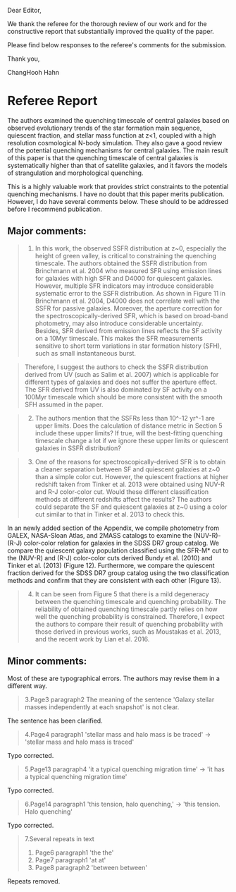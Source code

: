 
Dear Editor,

We thank the referee for the thorough review of our work and for the constructive report that substantially improved the quality of the paper.

Please find below responses to the referee's comments for the submission.


Thank you, 

ChangHooh Hahn

# Referee Report


The authors examined the quenching timescale of central galaxies based on observed evolutionary trends of the star formation main sequence, quiescent fraction, and stellar mass function at z<1, coupled with a high resolution cosmological N-body simulation. They also gave a good review of the potential quenching mechanisms for central galaxies. The main result of this paper is that the quenching timescale of central galaxies is systematically higher than that of satellite galaxies, and it favors the models of strangulation and morphological quenching. 



This is a highly valuable work that provides strict constraints to the potential quenching mechanisms. I have no doubt that this paper merits publication. However, I do have several comments below. These should to be addressed before I recommend publication. 



## Major comments:

> 1) In this work, the observed SSFR distribution at z~0, especially the height of green valley, is critical to constraining the quenching timescale. The authors obtained the SSFR distribution from Brinchmann et al. 2004 who measured SFR using emission lines for galaxies with high SFR and D4000 for quiescent galaxies. However, multiple SFR indicators may introduce considerable systematic error to the SSFR distribution. As shown in Figure 11 in Brinchmann et al. 2004, D4000 does not correlate well with the SSFR for passive galaxies. Moreover, the aperture correction for the spectroscopically-derived SFR, which is based on broad-band photometry, may also introduce considerable uncertainty. Besides, SFR derived from emission lines reflects the SF activity on a 10Myr timescale. This makes the SFR measurements sensitive to short term variations in star formation history (SFH), such as small instantaneous burst.


>Therefore, I suggest the authors to check the SSFR distribution derived from UV (such as Salim et al. 2007) which is applicable for different types of galaxies and does not suffer the aperture effect. The SFR derived from UV is also dominated by SF activity on a 100Myr timescale which should be more consistent with the smooth SFH assumed in the paper.  



>2) The authors mention that the SSFRs less than 10^-12 yr^-1 are upper limits. Does the calculation of distance metric in Section 5 include these upper limits? If true, will the best-fitting quenching timescale change a lot if we ignore these upper limits or quiescent galaxies in SSFR distribution?


>3) One of the reasons for spectroscopically-derived SFR is to obtain a cleaner separation between SF and quiescent galaxies at z~0 than a simple color cut. However, the quiescent fractions at higher redshift taken from Tinker et al. 2013 were obtained using NUV-R and R-J color-color cut. Would these different classification methods at different redshifts affect the results? The authors could separate the SF and quiescent galaxies at z~0 using a color cut similar to that in Tinker et al. 2013 to check this.


In an newly added section of the Appendix, we compile photometry from GALEX, NASA-Sloan Atlas, and 2MASS catalogs to examine the (NUV-R)-(R-J) color-color relation for galaxies in the SDSS DR7 group catalog. We compare the quiescent galaxy population classified using the SFR-M* cut to the (NUV-R) and (R-J) color-color cuts derived Bundy et al. (2010) and Tinker et al. (2013) (Figure 12). Furthermore, we compare the quiescent fraction derived for the SDSS DR7 group catalog using the two classification methods and confirm that they are consistent with each other (Figure 13). 

>4) It can be seen from Figure 5 that there is a mild degeneracy between the quenching timescale and quenching probability. The reliability of obtained quenching timescale partly relies on how well the quenching probability is constrained. Therefore, I expect the authors to compare their result of quenching probability with those derived in previous works, such as Moustakas et al. 2013, and the recent work by Lian et al. 2016. 



## Minor comments:
Most of these are typographical errors. The authors may revise them in a different way.

>3.Page3 paragraph2
>The meaning of the sentence 'Galaxy stellar masses independently at each snapshot' is not clear.

The sentence has been clarified.

>4.Page4 paragraph1
>'stellar mass and halo mass is be traced' -> 'stellar mass and halo mass is traced'

Typo corrected. 

>5.Page13 paragraph4
>'it a typical quenching migration time' -> 'it has a typical quenching migration time'

Typo corrected.

>6.Page14 paragraph1
>'this tension, halo quenching,' -> 'this tension. Halo quenching' 

Typo corrected.

>7.Several repeats in text
>1) Page6 paragraph1 'the the'
>2) Page7 paragraph1 'at at'
>3) Page8 paragraph2 'between between'

Repeats removed.